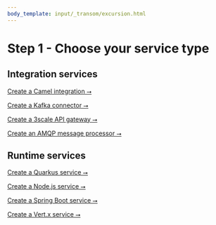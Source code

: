 ```yaml
---
body_template: input/_transom/excursion.html
---
```


# Step 1 - Choose your service type

## Integration services

<a class="big-button" href="configure-service-camel.html">Create a Camel integration &#11106;</a>

<a class="big-button" href="">Create a Kafka connector &#11106;</a>

<a class="big-button gray-out" href="">Create a 3scale API gateway &#11106;</a>

<a class="big-button gray-out" href="">Create an AMQP message processor &#11106;</a>

## Runtime services

<a class="big-button" href="configure-service-quarkus.html">Create a Quarkus service &#11106;</a>

<a class="big-button gray-out" href="">Create a Node.js service &#11106;</a>

<a class="big-button gray-out" href="">Create a Spring Boot service &#11106;</a>

<a class="big-button gray-out" href="">Create a Vert.x service &#11106;</a>
